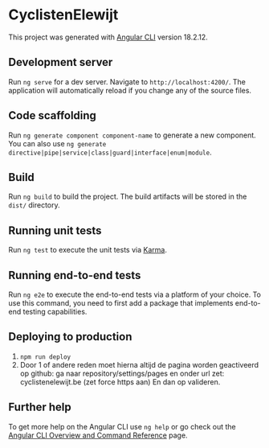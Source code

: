 # CyclistenElewijt

This project was generated with [Angular CLI](https://github.com/angular/angular-cli) version 18.2.12.

## Development server

Run `ng serve` for a dev server. Navigate to `http://localhost:4200/`. The application will automatically reload if you change any of the source files.

## Code scaffolding

Run `ng generate component component-name` to generate a new component. You can also use `ng generate directive|pipe|service|class|guard|interface|enum|module`.

## Build

Run `ng build` to build the project. The build artifacts will be stored in the `dist/` directory.

## Running unit tests

Run `ng test` to execute the unit tests via [Karma](https://karma-runner.github.io).

## Running end-to-end tests

Run `ng e2e` to execute the end-to-end tests via a platform of your choice. To use this command, you need to first add a package that implements end-to-end testing capabilities.

## Deploying to production
1. `npm run deploy`
2. Door 1 of andere reden moet hierna altijd de pagina worden geactiveerd op github: ga naar repository/settings/pages en onder url zet: cyclistenelewijt.be (zet force https aan) En dan op valideren.


## Further help

To get more help on the Angular CLI use `ng help` or go check out the [Angular CLI Overview and Command Reference](https://angular.dev/tools/cli) page.

